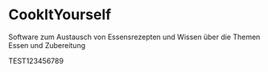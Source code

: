 # CookItYourself
Software zum Austausch von Essensrezepten und Wissen über die Themen Essen und Zubereitung

TEST123456789